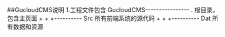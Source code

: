 ##GucloudCMS说明
1.工程文件包含
  GucloudCMS---------------- .  根目录，包含主页面
            +
            +
            +---------- Src 所有前端系统的源代码
            +
            +
            +---------- Dat 所有数据和资源
            
            
